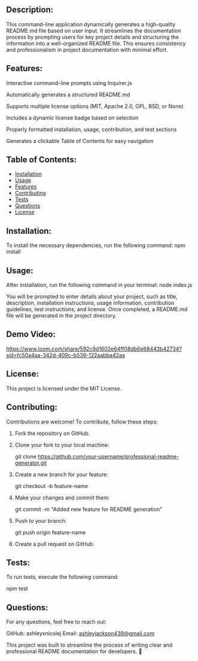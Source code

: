 ## Description: 
This command-line application dynamically generates a high-quality README.md file based on user input. It streamlines the documentation process by prompting users for key project details and structuring the information into a well-organized README file. This ensures consistency and professionalism in project documentation with minimal effort.

## Features: 
 Interactive command-line prompts using Inquirer.js

 Automatically generates a structured README.md

 Supports multiple license options (MIT, Apache 2.0, GPL, BSD, or None)

 Includes a dynamic license badge based on selection

 Properly formatted installation, usage, contribution, and test sections

 Generates a clickable Table of Contents for easy navigation

## Table of Contents: 
- [Installation](#installation)
- [Usage](#usage)
- [Features](#features)
- [Contributing](#contributing)
- [Tests](#tests)
- [Questions](#questions)
- [License](#license)


## Installation: 
 To install the necessary dependencies, run the following command:
     npm install


## Usage:
 After installation, run the following command in your terminal:
    node index.js

You will be prompted to enter details about your project, such as title, description, installation instructions, usage information, contribution guidelines, test    instructions, and license. Once completed, a README.md file will be generated in the project directory.



## Demo Video: 
https://www.loom.com/share/592c9d1602e64ff08db6e68443b42734?sid=fc50a4aa-342d-409c-b539-122aabba42aa


## License:

This project is licensed under the MIT License.


## Contributing:

Contributions are welcome! To contribute, follow these steps:

1. Fork the repository on GitHub.

2. Clone your fork to your local machine:

   git clone https://github.com/your-username/professional-readme-generator.git

3. Create a new branch for your feature:

   git checkout -b feature-name

4. Make your changes and commit them:

   git commit -m "Added new feature for README generation"

5. Push to your branch:

   git push origin feature-name

6. Create a pull request on GitHub.


## Tests:

To run tests, execute the following command:

npm test

## Questions: 

For any questions, feel free to reach out:

GitHub: ashleyxnicolej
Email: ashleyjackson439@gmail.com

This project was built to streamline the process of writing clear and professional README documentation for developers. 🚀
